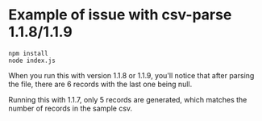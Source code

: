 Example of issue with csv-parse 1.1.8/1.1.9
===========================================

    npm install
    node index.js

When you run this with version 1.1.8 or 1.1.9, you'll notice that after parsing the file, there are 6 records with the last one being null.

Running this with 1.1.7, only 5 records are generated, which matches the number of records in the sample csv.
